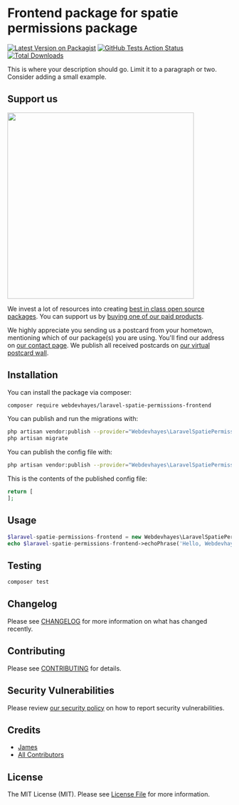 # Frontend package for spatie permissions package

[![Latest Version on Packagist](https://img.shields.io/packagist/v/webdevhayes/laravel-spatie-permissions-frontend.svg?style=flat-square)](https://packagist.org/packages/webdevhayes/laravel-spatie-permissions-frontend)
[![GitHub Tests Action Status](https://img.shields.io/github/workflow/status/webdevhayes/laravel-spatie-permissions-frontend/run-tests?label=tests)](https://github.com/webdevhayes/laravel-spatie-permissions-frontend/actions?query=workflow%3ATests+branch%3Amaster)
[![Total Downloads](https://img.shields.io/packagist/dt/webdevhayes/laravel-spatie-permissions-frontend.svg?style=flat-square)](https://packagist.org/packages/webdevhayes/laravel-spatie-permissions-frontend)


This is where your description should go. Limit it to a paragraph or two. Consider adding a small example.

## Support us

[<img src="https://github-ads.s3.eu-central-1.amazonaws.com/package-laravel-spatie-permissions-frontend-laravel.jpg?t=1" width="419px" />](https://spatie.be/github-ad-click/package-laravel-spatie-permissions-frontend-laravel)

We invest a lot of resources into creating [best in class open source packages](https://spatie.be/open-source). You can support us by [buying one of our paid products](https://spatie.be/open-source/support-us).

We highly appreciate you sending us a postcard from your hometown, mentioning which of our package(s) you are using. You'll find our address on [our contact page](https://spatie.be/about-us). We publish all received postcards on [our virtual postcard wall](https://spatie.be/open-source/postcards).

## Installation

You can install the package via composer:

```bash
composer require webdevhayes/laravel-spatie-permissions-frontend
```

You can publish and run the migrations with:

```bash
php artisan vendor:publish --provider="Webdevhayes\LaravelSpatiePermissionsFrontend\LaravelSpatiePermissionsFrontendServiceProvider" --tag="migrations"
php artisan migrate
```

You can publish the config file with:
```bash
php artisan vendor:publish --provider="Webdevhayes\LaravelSpatiePermissionsFrontend\LaravelSpatiePermissionsFrontendServiceProvider" --tag="config"
```

This is the contents of the published config file:

```php
return [
];
```

## Usage

```php
$laravel-spatie-permissions-frontend = new Webdevhayes\LaravelSpatiePermissionsFrontend();
echo $laravel-spatie-permissions-frontend->echoPhrase('Hello, Webdevhayes!');
```

## Testing

```bash
composer test
```

## Changelog

Please see [CHANGELOG](CHANGELOG.md) for more information on what has changed recently.

## Contributing

Please see [CONTRIBUTING](.github/CONTRIBUTING.md) for details.

## Security Vulnerabilities

Please review [our security policy](../../security/policy) on how to report security vulnerabilities.

## Credits

- [James](https://github.com/webdevhayes)
- [All Contributors](../../contributors)

## License

The MIT License (MIT). Please see [License File](LICENSE.md) for more information.
